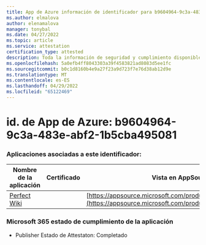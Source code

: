 ```yaml
---
title: App de Azure información de identificador para b9604964-9c3a-483e-abf2-1b5cba495081
ms.author: elmalova
author: elenamalova
manager: tonybal
ms.date: 04/27/2022
ms.topic: article
ms.service: attestation
certification_type: attested
description: Toda la información de seguridad y cumplimiento disponible para b9604964-9c3a-483e-abf2-1b5cba495081.
ms.openlocfilehash: 5a0efb4ff8043303a39f4583821ad8083d5ee1fc
ms.sourcegitcommit: b0c1d8160b4e9a27f23a9d723f7e76d38ab12d9e
ms.translationtype: MT
ms.contentlocale: es-ES
ms.lasthandoff: 04/29/2022
ms.locfileid: "65122469"
---
```

# <a name="azure-app-id-b9604964-9c3a-483e-abf2-1b5cba495081"></a>id. de App de Azure: b9604964-9c3a-483e-abf2-1b5cba495081


### <a name="apps-associated-with-this-id"></a>Aplicaciones asociadas a este identificador:
| **Nombre de la aplicación** | **Certificado** | **Vista en AppSource** |
|--------------|---------------|-----------------------|
| [Perfect Wiki](../forward/WA200001679.md) |  | [https://appsource.microsoft.com/product/office/WA200001679](https://appsource.microsoft.com/product/office/WA200001679) |

### <a name="microsoft-365-app-compliance-status"></a>Microsoft 365 estado de cumplimiento de la aplicación
- Publisher Estado de Attestaton: Completado

